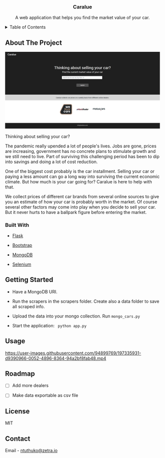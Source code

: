 <div align="center">

  <h3 align="center">Caralue</h3>

  <p align="center">
    A web application that helps you find the market value of your car.
  
  </p>
</div>

<!-- TABLE OF CONTENTS -->
<details>
  <summary>Table of Contents</summary>
  <ol>
    <li>
      <a href="#about-the-project">About The Project</a>
      <ul>
        <li><a href="#built-with">Built With</a></li>
      </ul>
    </li>
    <li>
      <a href="#getting-started">Getting Started</a>
    </li>
    <li><a href="#usage">Usage</a></li>
    <li><a href="#roadmap">Roadmap</a></li>
    <li><a href="#license">License</a></li>
    <li><a href="#contact">Contact</a></li>
  </ol>
</details>


## About The Project

<img src="static/images/website.PNG" alt="home-page">

<p>Thinking about selling your car?</p>

<p>The pandemic really upended a lot of people's lives.
Jobs are gone, prices are increasing, government has no concrete plans to stimulate growth and we still need
to live.  Part of surviving this challenging period has been to dip into savings and doing a lot of cost 
reduction.  </p>

<p>One of the biggest cost probably is the car installment.  Selling your car or paying a less amount can go
a long way into surviving the current economic climate. But how much is your car going for? Caralue is here
to help with that.  </p>

<p>We collect prices of different car brands from several online sources to give you an estimate of how your car
is probably worth in the market. Of course several other factors may come into play when you decide to sell
your car. But it never hurts to have a ballpark figure before entering the market. </p>



### Built With

- [Flask](https://flask.palletsprojects.com/en/2.2.x/)

- [Bootstrap](https://getbootstrap.com/docs/4.0/getting-started/introduction/)

- [MongoDB](https://www.mongodb.com/)

- [Selenium](https://www.selenium.dev/documentation/webdriver/)


## Getting Started

 - Have a MongoDB URI.

 - Run the scrapers in the scrapers folder. Create also a data folder to save all scraped info.

 - Upload the data into your mongo collection. Run `mongo_cars.py`

 - Start the application: <code> python app.py </code>



## Usage

https://user-images.githubusercontent.com/94899769/197335931-d9390966-0052-4896-8364-94a2bf8fab48.mp4

## Roadmap

- [ ] Add more dealers

- [ ] Make data exportable as csv file


## License

MIT 


## Contact

Email - ntuthuko@zetra.io